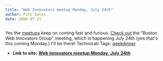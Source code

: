 ```yaml
---
title: "Web Innovators meetup Monday, July 24th"
author: Pito Salas
date: 2006-07-21
---
```


Yes the [meetups](<http://webinnovatorsgroup.com/wiki/webinno7>) keep on
coming fast and furious. [Check
out](<http://webinnovatorsgroup.com/wiki/webinno7>) the "Boston Web Innovators
Group" meeting, which is happening July 24th (yes that's this coming Monday.)
I'll be there! Technorati Tags:
[geekdinner](<http://www.technorati.com/tag/geekdinner>)


* **Link to site:** **[Web Innovators meetup Monday, July 24th](None)**
